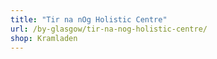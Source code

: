 ```yaml
---
title: "Tir na nOg Holistic Centre"
url: /by-glasgow/tir-na-nog-holistic-centre/
shop: Kramladen
---
```

